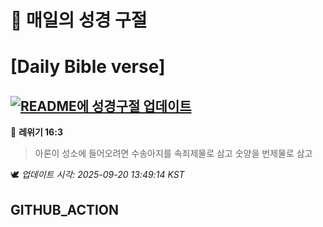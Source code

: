 # 🙏 매일의 성경 구절
# [Daily Bible verse]
## [![README에 성경구절 업데이트](https://github.com/DONGSUKA/first_test/actions/workflows/update-readme-bible.yml/badge.svg)](https://github.com/DONGSUKA/first_test/actions/workflows/update-readme-bible.yml)
<!-- START_BIBLE_VERSE -->
📖 **레위기 16:3**
> 아론이 성소에 들어오려면 수송아지를 속죄제물로 삼고 숫양을 번제물로 삼고

🕊️ _업데이트 시각: 2025-09-20 13:49:14 KST_
  <!-- END_BIBLE_VERSE -->
## GITHUB_ACTION
